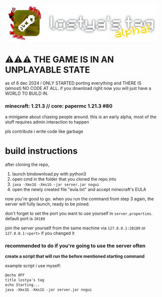 ![logo alpha](logo_alpha.png)
# ⚠️⚠️⚠️ THE GAME IS IN AN UNPLAYABLE STATE
as of 6 dec 2024 i ONLY STARTED porting everything and THERE IS (almost) NO CODE AT ALL.
if you download right now you will just have a WORLD TO BUILD IN.
### minecraft: 1.21.3 // core: papermc 1.21.3 #80
a minigame about chasing people around. this is an early alpha, most of the stuff requires admin interaction to happen

pls contribute i write code like garbage


# build instructions
after cloning the repo,
1. launch bindownload.py with python3
2. open cmd in the folder that you cloned the repo into
3. `java -Xmx1G -Xms1G -jar server.jar nogui`
4. open the newly created file "eula.txt" and accept minecraft's EULA

now you're good to go. when you run the command from step 3 again, the server will fully launch, ready to be joined.

don't forget to set the port you want to use yourself in `server.properties`. default port is `20189`

join the server yourself from the same machine via `127.0.0.1:20189` or `127.0.0.1:<port>` if you changed it

### recommended to do if you're going to use the server often
**create a script that will run the before mentioned starting command**

example script i use myself:
```
@echo OFF
title lostya's tag
echo Starting...
java -Xmx1G -Xms1G -jar server.jar nogui
```
